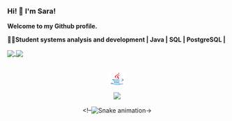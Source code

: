 ### Hi! 👋 I'm Sara!

**Welcome to my Github profile.**

👩‍💻**Student systems analysis and development | Java | SQL | PostgreSQL |** 

<div>
  <a href="https://github.com/sara-t-g-silva">
  <img height="180em"   align="center" src="https://github-readme-stats.vercel.app/api?username=sara-t-g-silva&show_icons=true&theme=react&include_all_commits=true&count_private=true"/>
  <img height="180em"  align="center" src="https://github-readme-stats.vercel.app/api/top-langs/?username=sara-t-g-silva&layout=compact&langs_count=7&theme=react" />

  
</div>
 <br>
<div  align="center"> 
  <div style="display: inline_block"><br>
  
  
  <img align="center" alt="java" height="30" width="40" src="https://raw.githubusercontent.com/devicons/devicon/master/icons/java/java-original.svg">
 
    
</div>
  <br>
  <a href="https://www.linkedin.com/in/sara-thaise-garcia/" target="_blank"><img src="https://img.shields.io/badge/-LinkedIn-%230077B5?style=for-the-badge&logo=linkedin&logoColor=white" target="_blank"></a> 
 
 <!–![Snake animation](https://github.com/sara-t-g-silva/sara-t-g-silva/blob/output/github-contribution-grid-snake.svg)->
 
</div>

